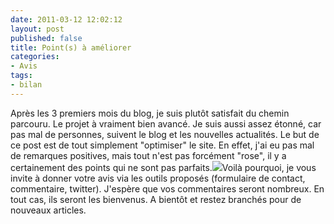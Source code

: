 ```yaml
---
date: 2011-03-12 12:02:12
layout: post
published: false
title: Point(s) à améliorer
categories:
- Avis
tags:
- bilan
---
```


Après les 3 premiers mois du blog, je suis plutôt satisfait du chemin parcouru. Le projet à vraiment bien avancé. Je suis aussi assez étonné, car pas mal de personnes, suivent le blog et les nouvelles actualités. Le but de ce post est de tout simplement "optimiser" le site. En effet, j'ai eu pas mal de remarques positives, mais tout n'est pas forcément "rose", il y a certainement des points qui ne sont pas parfaits.[![](http://tetedulinuxien.fr/wp-content/uploads/2011/03/bulleavis.png)](http://tetedulinuxien.fr/wp-content/uploads/2011/03/bulleavis.png)Voilà pourquoi, je vous invite à donner votre avis via les outils proposés (formulaire de contact, commentaire, twitter). J'espère que vos commentaires seront nombreux. En tout cas, ils seront les bienvenus. A bientôt et restez branchés pour de nouveaux articles.
